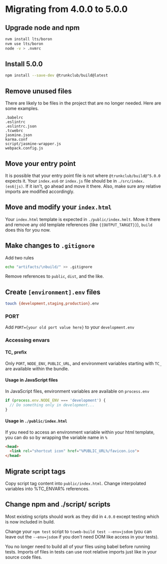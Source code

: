 # Migrating from 4.0.0 to 5.0.0

## Upgrade node and npm

```bash
nvm install lts/boron
nvm use lts/boron
node -v > .nvmrc
```

## Install 5.0.0

```bash
npm install --save-dev @trunkclub/build@latest
```

## Remove unused files

There are likely to be files in the project that are no longer needed. Here
are some examples.

```
.babelrc
.eslintrc
.eslintrc.json
.tcwebrc
jasmine.json
karma.conf
script/jasmine-wrapper.js
webpack.config.js
```

## Move your entry point

It is possible that your entry point file is not where `@trunkclub/build@^5.0.0`
expects it. Your `index.es6` or `index.js` file should be in
`./src/index.(es6|js)`. If it isn't, go ahead and move it there. Also, make
sure any relative imports are modified accordingly.

## Move and modify your `index.html`

Your `index.html` template is expected in `./public/index.hmlt`. Move it there
and remove any old template references (like `{{OUTPUT_TARGET}}`), `build`
does this for you now.

## Make changes to `.gitignore`

Add two rules

```bash
echo "artifacts/\nbuild/" >> .gitignore
```

Remove references to `public`, `dist`, and the like.

## Create `[environment].env` files

```bash
touch {development,staging,production}.env
```

### PORT

Add `PORT={your old port value here}` to your `development.env`

### Accessing envars

#### **TC_** prefix

Only `PORT`, `NODE_ENV`, `PUBLIC_URL`, and environment variables starting with `TC_` are
available within the bundle.

#### Usage in JavaScript files

In JavaScript files, environment variables are available on `process.env`

```js
if (process.env.NODE_ENV === 'development') {
  // Do something only in development...
}
```

#### Usage in `./public/index.html`

If you need to access an environment variable within your html template, you
can do so by wrapping the variable name in `%`

```html
<head>
  <link rel="shortcut icon" href="%PUBLIC_URL%/favicon.ico">
</head>
```

## Migrate script tags

Copy script tag content into `public/index.html`. Change interpolated variables
into %TC_ENVAR% references.

## Change npm and ./script/ scripts

Most existing scripts should work as they did in `4.0.0` except testing which is now included in build.

Change your `npm test` script to `tcweb-build test --env=jsdom` (you can leave out the `--env=jsdom` if you don't need DOM like access in your tests).

You no longer need to build all of your files using babel before running tests. Imports of files in tests can use root relative imports just like in your source code files.
